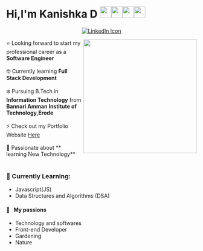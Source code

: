 

# Hi,I'm Kanishka D <img src="https://raw.githubusercontent.com/MartinHeinz/MartinHeinz/master/wave.gif" width="30px"><img src="https://emoji.slack-edge.com/T0172CCPGUW/party-blob/d7253707fa13e9ee.gif" width="30"/><img src="https://emoji.slack-edge.com/T0172CCPGUW/party-blob/d7253707fa13e9ee.gif" width="30"/><img src="https://emoji.slack-edge.com/T0172CCPGUW/party-blob/d7253707fa13e9ee.gif" width="30"/>





<p align = "center"> 
  <a href = "https://www.linkedin.com/in/kanishka-d-366b0a20b/">
    <img src="https://user-images.githubusercontent.com/61582763/135242596-9d7f796a-faa9-47fe-b0cb-2cfc04432def.png" alt = "LinkedIn Icon">
  </a>
</p>




<img align='right' src="https://res.cloudinary.com/practicaldev/image/fetch/s--2bZIjPGC--/c_limit%2Cf_auto%2Cfl_progressive%2Cq_66%2Cw_880/https://dev-to-uploads.s3.amazonaws.com/i/d4tvukbt5mra37cvwklk.gif" width="300">

:star:  Looking forward to start my professional career as a **Software Engineer** <br><br>
:nerd_face: Currently learning **Full Stack Development** <br><br>
:snowflake: Pursuing B.Tech in **Information Technology** from **Bannari Amman Institute of Technology,Erode** <br><br>
⚡ Check out my Portfolio Website   <a href = "https://kanishka-it-portfolio.netlify.app/">Here</a>
<br><br>
:muscle: Passionate about ** learning New Technology** <br><br>

### 🌱 Currently Learning:
- Javascript(JS)
- Data Structures and Algorithms (DSA)


#### 🧡 &nbsp;&nbsp;My passions
* Technology and softwares
* Front-end Developer
* Gardening
* Nature

<br />


<!--### 🍃 Current Projects:
- Realtime Autogenerated Closed Captions using CNN
- Smart Waste Management System powered by Crowdsourcing
- Smart Flood Early Warning System --->




